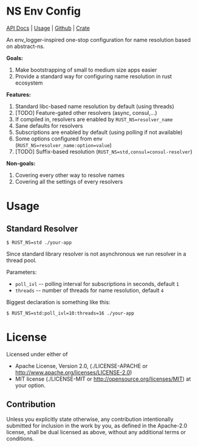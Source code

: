 NS Env Config
=============

[API Docs](https://docs.rs/ns-env-config) |
[Usage](https://github.com/tailhook/ns-env-config#usage) |
[Github](https://github.com/tailhook/ns-env-config) |
[Crate](https://crates.io/crates/ns-env-config)

An env_logger-inspired one-stop configuration for name resolution based
on abstract-ns.

**Goals:**

1. Make bootstrapping of small to medium size apps easier
2. Provide a standard way for configuring name resolution in rust ecosystem

**Features:**

1. Standard libc-based name resolution by default (using threads)
2. [TODO] Feature-gated other resolvers (async, consul,...)
3. If compiled in, resolvers are enabled by `RUST_NS=resolver_name`
4. Sane defaults for resolvers
5. Subscriptions are enabled by default (using polling if not available)
6. Some options configured from env (`RUST_NS=resolver_name:option=value`)
7. [TODO] Suffix-based resolution (`RUST_NS=std,consul=consul-resolver`)

**Non-goals:**

1. Covering every other way to resolve names
2. Covering all the settings of every resolvers


Usage
=====

Standard Resolver
-----------------

```shell
$ RUST_NS=std ./your-app
```

Since standard library resolver is not asynchronous we run resolver
in a thread pool.

Parameters:

* `poll_ivl` -- polling interval for subscriptions in seconds, default `1`
* `threads` -- number of threads for name resolution, default `4`

Biggest declaration is something like this:

```shell
$ RUST_NS=std:poll_ivl=10:threads=16 ./your-app
```


License
=======

Licensed under either of

* Apache License, Version 2.0,
  (./LICENSE-APACHE or http://www.apache.org/licenses/LICENSE-2.0)
* MIT license (./LICENSE-MIT or http://opensource.org/licenses/MIT)
  at your option.

Contribution
------------

Unless you explicitly state otherwise, any contribution intentionally
submitted for inclusion in the work by you, as defined in the Apache-2.0
license, shall be dual licensed as above, without any additional terms or
conditions.

